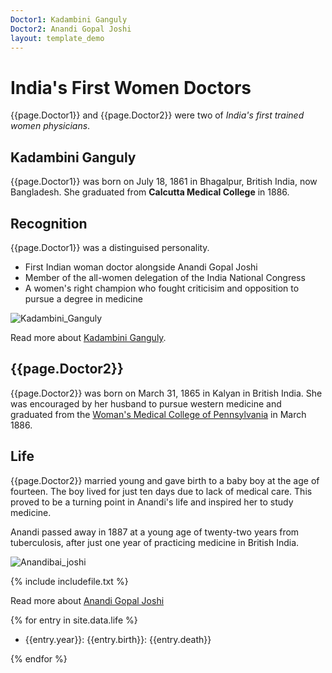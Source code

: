 ```yaml
---
Doctor1: Kadambini Ganguly
Doctor2: Anandi Gopal Joshi
layout: template_demo
---
```


# India's First Women Doctors

{{page.Doctor1}} and {{page.Doctor2}} were two of _India's first trained women physicians_.

## Kadambini Ganguly

{{page.Doctor1}} was born on July 18, 1861 in Bhagalpur, British India, now Bangladesh. She graduated from **Calcutta Medical College** in 1886. 

## Recognition

{{page.Doctor1}} was a distinguised personality.

- First Indian woman doctor alongside Anandi Gopal Joshi
- Member of the all-women delegation of the India National Congress
- A women's right champion who fought criticisim and opposition to pursue a degree in medicine

![Kadambini_Ganguly](https://user-images.githubusercontent.com/91772418/138817866-34a70868-2e87-40d2-89d7-2e69162777f2.jpg)

Read more about [Kadambini Ganguly](https://en.wikipedia.org/wiki/Kadambini_Ganguly).

## {{page.Doctor2}}

{{page.Doctor2}} was born on March 31, 1865 in Kalyan in British India. She was encouraged by her husband to pursue western medicine and graduated from the [Woman's Medical College of Pennsylvania](https://en.wikipedia.org/wiki/Woman%27s_Medical_College_of_Pennsylvania) in March 1886.

## Life

{{page.Doctor2}} married young and gave birth to a baby boy at the age of fourteen. The boy lived for just ten days due to lack of medical care. This proved to be a turning point in Anandi's life and inspired her to study medicine.

Anandi passed away in 1887 at a young age of twenty-two years from tuberculosis, after just one year of practicing medicine in British India.

![Anandibai_joshi](https://user-images.githubusercontent.com/91772418/138854638-91de3d20-cc65-4d08-9766-b82ff12e7321.jpg)

{% include includefile.txt %}

Read more about [Anandi Gopal Joshi](https://en.wikipedia.org/wiki/Anandi_Gopal_Joshi)


{% for entry in site.data.life %}

-  {{entry.year}}: {{entry.birth}}: {{entry.death}}

{% endfor %}


